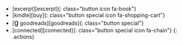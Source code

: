- [excerpt][excerpt]{: class="button icon fa-book"}
- [kindle][buy]{: class="button special icon fa-shopping-cart"}
- [<span style="font-family:sans-serif;font-size:1.4em;font-weight:normal;text-transform:lowercase;">g</span> goodreads][goodreads]{: class="button special"}
- [connected][connected]{: class="button special icon fa-chain"}
{: .actions}
